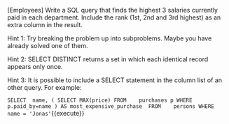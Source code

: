 [Employees] Write a SQL query that finds the highest 3 salaries currently paid in each department. Include the rank (1st, 2nd and 3rd highest) as an extra column in the result.

Hint 1: Try breaking the problem up into subproblems. Maybe you have already solved one of them.

Hint 2: SELECT DISTINCT returns a set in which each identical record appears only once. 

Hint 3: It is possible to include a SELECT statement in the column list of an other query. For example:

``
SELECT	name, (
SELECT MAX(price)
FROM    purchases p
WHERE  p.paid_by=name
) AS most_expensive_purchase 
FROM	persons
WHERE	name = 'Jonas'
``{{execute}}
